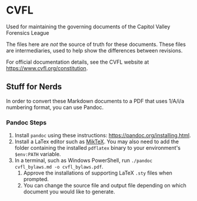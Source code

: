 # CVFL

Used for maintaining the governing documents of the Capitol Valley Forensics League

The files here are *not* the source of truth for these documents. These files are intermediaries, used to help show the differences between revisions.

For official documentation details, see the CVFL website at https://www.cvfl.org/constitution.

## Stuff for Nerds

In order to convert these Markdown documents to a PDF that uses 1/A/i/a numbering format, you can use Pandoc.

### Pandoc Steps

1. Install `pandoc` using these instructions: https://pandoc.org/installing.html.
2. Install a LaTex editor such as [MikTeX](https://miktex.org/download). You may also need to add the folder containing the installed `pdflatex` binary to your environment's `$env:PATH` variable.
3. In a terminal, such as Windows PowerShell, run `./pandoc cvfl_bylaws.md -o cvfl_bylaws.pdf`.
    1. Approve the installations of supporting LaTeX `.sty` files when prompted.
    2. You can change the source file and output file depending on which document you would like to generate.
